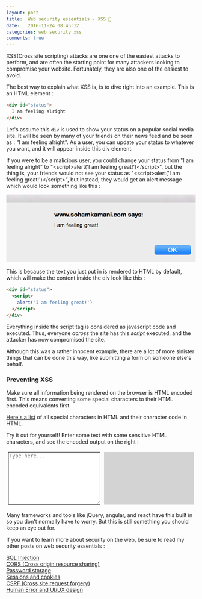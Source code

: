 ```yaml
---
layout: post
title:  Web security essentials - XSS 🔑
date:   2016-11-24 08:45:12
categories: web security xss
comments: true
---
```


XSS(Cross site scripting) attacks are one one of the easiest attacks to perform, and are often the starting point for many attackers looking to compromise your website. Fortunately, they are also one of the easiest to avoid.

<!-- more -->

The best way to explain what XSS is, is to dive right into an example. This is an HTML element :

```html
<div id="status">
  I am feeling alright
</div>
```

Let's assume this `div` is used to show your status on a popular social media site. It will be seen by many of your friends on their news feed and be seen as : "I am feeling alright". As a user, you can update your status to whatever you want, and it will appear inside this div element.

If you were to be a malicious user, you could change your status from "I am feeling alright" to "\<script\>alert('I am feeling great!')\</script\>", but the thing is, your friends would not see your status as "\<script\>alert('I am feeling great!')\</script\>", but instead, they would get an alert message which would look something like this :

![xss](/assets/images/posts/web-security-essentials/xss-alert.png)

This is because the text you just put in is rendered to HTML by default, which will make the content inside the div look like this :

```html
<div id="status">
  <script>
    alert('I am feeling great!')
  </script>
</div>
```

Everything inside the script tag is considered as javascript code and executed. Thus, everyone _across_ the site has this _script_ executed, and the attacker has now compromised the site.

Although this was a rather innocent example, there are a lot of more sinister things that can be done this way, like submitting a form on someone else's behalf.

### Preventing XSS

Make sure all information being rendered on the browser is HTML encoded first. This means converting some special characters to their HTML encoded equivalents first.

[Here's a list](http://www.degraeve.com/reference/specialcharacters.php) of all special characters in HTML and their character code in HTML.

Try it out for yourself! Enter some text with some sensitive HTML characters, and see the encoded output on the right :

<div style="display:flex; min-height:150px;">
<textarea style="flex:1 1 0;margin:5px;border:1px solid black;" id="in" placeholder="Type here..."></textarea>
<div id="out" style="flex:1 1 0;margin:5px;background:lightgrey;overflow-wrap: break-word;overflow-x:auto;"></div>
</div>

Many frameworks and tools like jQuery, angular, and react have this built in so you don't normally have to worry. But this is still something you should keep an eye out for.

If you want to learn more about security on the web, be sure to read my other posts on web security essentials :

[SQL Injection](/blog/2016/11/24/what-is-sql-injection/)  
[CORS (Cross origin resource sharing)](/blog/2016/12/21/web-security-cors/)  
[Password storage](/blog/2017/01/01/web-security-password-storage/)  
[Sessions and cookies](/blog/2017/01/08/web-security-session-cookies/)  
[CSRF (Cross site request forgery)](/blog/2017/01/14/web-security-cross-site-request-forgery/)  
[Human Error and UI/UX design](/blog/2017/01/14/web-security-human-error/)


<script src="/assets/scripts/xhr-html-encode.min.js">
</script>
